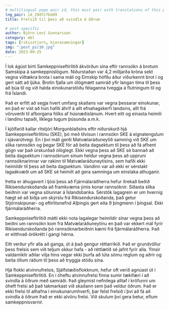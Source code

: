```yaml
---
# multilingual page pair id, this must pair with translations of this page. (This name must be unique)
lng_pair: id_29d7cfbdd9
title: Frelsið til þess að svindla á öðrum

# post specific
author: Björn Leví Gunnarsson
category: mbl
tags: [rikisstjorn, kjarasamningar]
img: ":post_pic10.jpg"
date: 2023-09-25
---
```


Í lok ágúst birti Samkeppniseftirlitið ákvörðun sína eftir rannsókn á brotum Samskipa á samkeppnislögum. Niðurstaðan var 4,2 milljarða króna sekt vegna víðtækra brota í sama máli og Eimskip höfðu áður viðurkennt brot í og gert sátt að ljúka. Brotin fjalla um ólögmætt samráð yfir langan tíma til þess að búa til og við halda einokunarstöðu félaganna tveggja á flutningum til og frá Íslandi. 

Það er erfitt að segja hvert umfang skaðans var vegna þessarar einokunar, en það er víst að hún hafði áhrif á allt efnahagskerfi landsins, allt frá vöruverði til afborgana fólks af húsnæðislánum. Hvert eitt og einasta heimili í landinu tapaði, líklega tugum þúsunda a.m.k.

Í kjölfarið kallar ritstjóri Morgunblaðsins eftir niðurskurð hjá Samkeppniseftirlitinu (SKE), þó með tilvísun í rannsókn SKE á eignatengslum í sjávarútvegi. En í því máli gerði Matvælaráðuneytið samning við SKE um slíka rannsókn og þegar SKE fór að beita dagsektum til þess að fá afhent gögn var það úrskurðað ólöglegt. Ekki vegna þess að SKE sé bannað að beita dagsektum í rannsóknum sínum heldur vegna þess að uppruni rannsóknarinnar var rakinn til Matvælaráðuneytisins, sem hafði ekki heimildir til þess að beita dagsektum. Vandinn var að ekki er sérstakt lagaákvæði um að SKE sé heimilt að gera samninga um einstaka athuganir. 

Þetta er áhugavert í ljósi þess að Fjármálaráðherra hefur ítrekað beðið Ríkisendurskoðanda að framkvæma ýmis konar rannsóknir. Síðasta slíka beiðnin var vegna sölunnar á Íslandsbanka. Sérstök lagagrein er um hvernig hægt sé að biðja um skýrslu frá Ríkisendurskoðanda, það getur Stjórnskipunar- og eftirlitsnefnd Alþingis gert eða 9 þingmenn í þingsal. Ekki fjármálaráðherra. 

Samkeppniseftirlitið mátti ekki nota lagalegar heimildir sínar vegna þess að beiðni um rannsókn kom frá Matvælaráðuneytinu en það var ekkert mál fyrir Ríkisendurskoðanda þó rannsóknarbeiðnin kæmi frá fjármálaráðherra. Það er eitthvað órökrétt í gangi hérna.

Eitt verður yfir alla að ganga, út á það gengur réttarríkið. Það er grundvöllur þess frelsis sem við teljum okkur hafa - að réttlætið sé jafnt fyrir alla. Ýmsir valdamiklir aðilar vilja hins vegar ekki þurfa að lúta sömu reglum og aðrir og beita öllum ráðum til þess að tryggja stöðu sína.

Hjá flokki atvinnufrelsis, Sjálfstæðisflokknum, hefur oft verið agnúast út í Samkeppniseftirlitið. En í óheftu atvinnufrelsi finna sumir tækifæri í að svindla á öðrum með samráði. Það gleymist nefnilega alltaf í kröfunni um óheft frelsi að það takmarkast við skaðann sem það veldur öðrum. Það er ekki frelsi til athafna í einokunarumhverfi, þar felst frelsið í því að fá að svindla á öðrum Það er ekki alvöru frelsi. Við skulum því gera betur, eflum samkeppnisvarnir.
